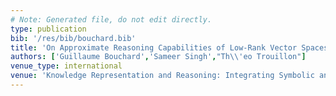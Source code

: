```yaml
---
# Note: Generated file, do not edit directly.
type: publication
bib: '/res/bib/bouchard.bib'
title: 'On Approximate Reasoning Capabilities of Low-Rank Vector Spaces'
authors: ['Guillaume Bouchard','Sameer Singh',"Th\\'eo Trouillon"]
venue_type: international
venue: 'Knowledge Representation and Reasoning: Integrating Symbolic and Neural Approaches'
---
```


